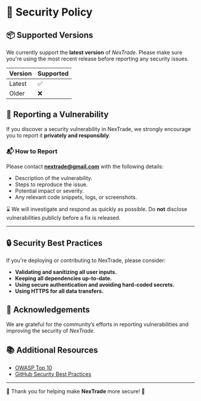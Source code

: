 # 🔐 Security Policy

## 📦 Supported Versions

We currently support the **latest version** of *NexTrade*. Please make sure you're using the most recent release before reporting any security issues.

| Version | Supported |
|---------|-----------|
| Latest  | ✅         |
| Older   | ❌         |

## 📃 Reporting a Vulnerability

If you discover a security vulnerability in NexTrade, we strongly encourage you to report it **privately and responsibly**.

### 📬 How to Report

Please contact **nextrade@gmail.com** with the following details:
- Description of the vulnerability.
- Steps to reproduce the issue.
- Potential impact or severity.
- Any relevant code snippets, logs, or screenshots.

⌛ We will investigate and respond as quickly as possible. Do **not** disclose vulnerabilities publicly before a fix is released.

---

## 🔒 Security Best Practices

If you're deploying or contributing to NexTrade, please consider:
- **Validating and sanitizing all user inputs.**
- **Keeping all dependencies up-to-date.**
- **Using secure authentication and avoiding hard-coded secrets.**
- **Using HTTPS for all data transfers.**

## 🙌 Acknowledgements

We are grateful for the community’s efforts in reporting vulnerabilities and improving the security of *NexTrade*.

## 📚 Additional Resources

- [OWASP Top 10](https://owasp.org/www-project-top-ten/)
- [GitHub Security Best Practices](https://docs.github.com/en/code-security/security-advisories/guidance-on-reporting-and-writing/privately-reporting-a-security-vulnerability)

---

🙏 Thank you for helping make **NexTrade** more secure! 💙